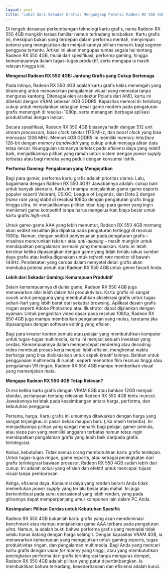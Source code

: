 ```yaml
---
layout: post
title: "Lebih dari Sekadar Grafis: Mengungkap Potensi Radeon RX 550 4GB"
---
```


Di tengah derasnya perkembangan teknologi kartu grafis, nama Radeon RX 550 4GB mungkin terasa familiar namun terkadang terabaikan. Kartu grafis ini, meskipun bukan yang terdepan dalam performa mentah, menyimpan potensi yang mengejutkan dan menjadikannya pilihan menarik bagi segmen pengguna tertentu. Artikel ini akan mengupas tuntas segala hal tentang Radeon RX 550 4GB, mulai dari spesifikasi, performa gaming, hingga kemampuannya dalam tugas-tugas produktif, serta mengapa ia masih relevan hingga kini.

**Mengenal Radeon RX 550 4GB: Jantung Grafis yang Cukup Bertenaga**

Pada intinya, Radeon RX 550 4GB adalah kartu grafis kelas menengah yang dirancang untuk menawarkan pengalaman visual yang memadai tanpa menguras kantong. Ditenagai oleh arsitektur Polaris dari AMD, kartu ini dibekali dengan VRAM sebesar 4GB GDDR5. Kapasitas memori ini terbilang cukup untuk menjalankan sebagian besar game modern pada pengaturan grafis menengah di resolusi 1080p, serta menangani berbagai aplikasi produktivitas dengan lancar.

Secara spesifikasi, Radeon RX 550 4GB biasanya hadir dengan 512 unit *stream processors*, *base clock* sekitar 1175 MHz, dan *boost clock* yang bisa mencapai 1206 MHz. Memori 4GB GDDR5 ini memiliki *memory interface* 128-bit dengan *memory bandwidth* yang cukup untuk menjaga aliran data tetap lancar. Keunggulan utamanya terletak pada efisiensi daya yang relatif baik, menjadikannya pilihan yang ramah untuk sistem dengan *power supply* terbatas atau bagi mereka yang peduli dengan konsumsi listrik.

**Performa Gaming: Pengalaman yang Mengejutkan**

Bagi para gamer, performa kartu grafis adalah prioritas utama. Lalu, bagaimana dengan Radeon RX 550 4GB? Jawabannya adalah: cukup baik untuk banyak skenario. Kartu ini mampu menjalankan game-game esports populer seperti Valorant, CS:GO, League of Legends, dan Dota 2 dengan *frame rate* yang stabil di resolusi 1080p dengan pengaturan grafis tinggi hingga ultra. Ini menjadikannya pilihan ideal bagi para gamer yang ingin menikmati game kompetitif tanpa harus mengeluarkan biaya besar untuk kartu grafis *high-end*.

Untuk game-game AAA yang lebih menuntut, Radeon RX 550 4GB memang akan sedikit kesulitan jika dipaksa pada pengaturan tertinggi di resolusi 1080p. Namun, dengan sedikit penyesuaian pada pengaturan grafis – misalnya menurunkan tekstur atau *anti-aliasing* – masih mungkin untuk mendapatkan pengalaman bermain yang memuaskan. Kartu ini lebih bersinar ketika dipasangkan dengan game yang tidak terlalu rakus sumber daya grafis atau ketika digunakan untuk *refresh rate* monitor di bawah 144Hz. Pendekatan yang cerdas dalam menyetel detail grafis akan membuka potensi penuh dari Radeon RX 550 4GB untuk genre favorit Anda.

**Lebih dari Sekadar Gaming: Kemampuan Produktif**

Selain kemampuannya di dunia game, Radeon RX 550 4GB juga menawarkan nilai lebih dalam hal produktivitas. Kartu grafis ini sangat cocok untuk pengguna yang membutuhkan akselerasi grafis untuk tugas sehari-hari yang lebih berat dari sekadar browsing. Aplikasi desain grafis ringan seperti Adobe Photoshop atau Illustrator dapat dijalankan dengan nyaman. Untuk pengeditan video dasar pada resolusi 1080p, Radeon RX 550 4GB juga mampu memberikan pengalaman yang mulus, terutama jika dipasangkan dengan software editing yang efisien.

Bagi para kreator konten pemula atau pelajar yang membutuhkan komputer untuk tugas-tugas multimedia, kartu ini menjadi sebuah investasi yang cerdas. Kemampuannya dalam mempercepat rendering atau decoding video membuat proses kerja menjadi lebih efisien, menghemat waktu berharga yang bisa dialokasikan untuk aspek kreatif lainnya. Bahkan untuk penggunaan multimedia di rumah, seperti menonton film resolusi tinggi atau pengalaman VR ringan, Radeon RX 550 4GB mampu memberikan visual yang memanjakan mata.

**Mengapa Radeon RX 550 4GB Tetap Relevan?**

Di era ketika kartu grafis dengan VRAM 8GB atau bahkan 12GB menjadi standar, pertanyaan tentang relevansi Radeon RX 550 4GB tentu muncul. Jawabannya terletak pada keseimbangan antara harga, performa, dan kebutuhan pengguna.

Pertama, harga. Kartu grafis ini umumnya ditawarkan dengan harga yang sangat terjangkau di pasar bekas maupun baru (jika masih tersedia). Ini menjadikannya pilihan yang sangat menarik bagi pelajar, gamer pemula, atau siapa pun yang memiliki anggaran terbatas namun tetap ingin mendapatkan pengalaman grafis yang lebih baik daripada grafis terintegrasi.

Kedua, kebutuhan. Tidak semua orang membutuhkan kartu grafis terdepan. Untuk tugas-tugas ringan, game esports, atau sebagai peningkatan dari grafis terintegrasi bawaan prosesor, Radeon RX 550 4GB sudah lebih dari cukup. Ini adalah solusi yang efisien dan efektif untuk mencapai tujuan visual tanpa pemborosan.

Ketiga, efisiensi daya. Konsumsi daya yang rendah berarti Anda tidak memerlukan *power supply* yang terlalu besar atau mahal. Ini juga berkontribusi pada suhu operasional yang lebih rendah, yang pada gilirannya dapat memperpanjang umur komponen lain dalam PC Anda.

**Kesimpulan: Pilihan Cerdas untuk Kebutuhan Spesifik**

Radeon RX 550 4GB bukanlah kartu grafis yang akan mendominasi benchmark atau mampu menjalankan game AAA terbaru pada pengaturan *ultra*. Namun, ia adalah bukti bahwa performa grafis yang memadai tidak selalu harus datang dengan harga selangit. Dengan kapasitas VRAM 4GB, ia menawarkan kemampuan yang mengejutkan untuk gaming esports, tugas produktivitas ringan, dan pengalaman multimedia. Bagi Anda yang mencari kartu grafis dengan *value for money* yang tinggi, atau yang membutuhkan peningkatan performa dari grafis terintegrasi tanpa menguras dompet, Radeon RX 550 4GB adalah pilihan yang patut dipertimbangkan. Ia membuktikan bahwa terkadang, kesederhanaan dan efisiensi adalah kunci.
